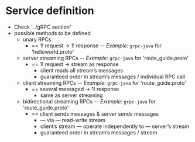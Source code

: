 # Service definition
- Check '../gRPC section'
- possible methods to be defined
  - unary RPCs
    - == 1! request →  1! response  -- _Example:_ `grpc-java` for 'helloworld.proto'
  - server streaming RPCs           -- _Example:_ `grpc-java` for 'route_guide.proto'
    - == 1! request →  stream as response
      - client reads all stream’s messages
      - guaranteed order in stream’s messages  / individual RPC call
  - client streaming RPCs           -- _Example:_ `grpc-java` for 'route_guide.proto'
    - == several messaged → 1! response
      - same as server streaming
  - bidirectional streaming RPCs    -- _Example:_ `grpc-java` for 'route_guide.proto'
    - == client sends messages & server sends messages
      - — via — read-write stream
      - client’s stream — operate independently to — server’s stream
      - guaranteed order in stream’s messages  / stream